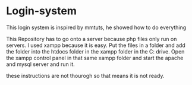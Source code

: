 # Login-system
This login system is inspired by mmtuts, he showed how to do everything

This Repository has to go onto a server because php files only run on servers. 
I used xampp because it is easy. Put the files in a folder and add the folder
into the htdocs folder in the xampp folder in the C: drive. 
Open the xampp control panel in that same xampp folder and start the apache 
and mysql server and run it. 

these instructions are not thourogh so that means it is not ready.

